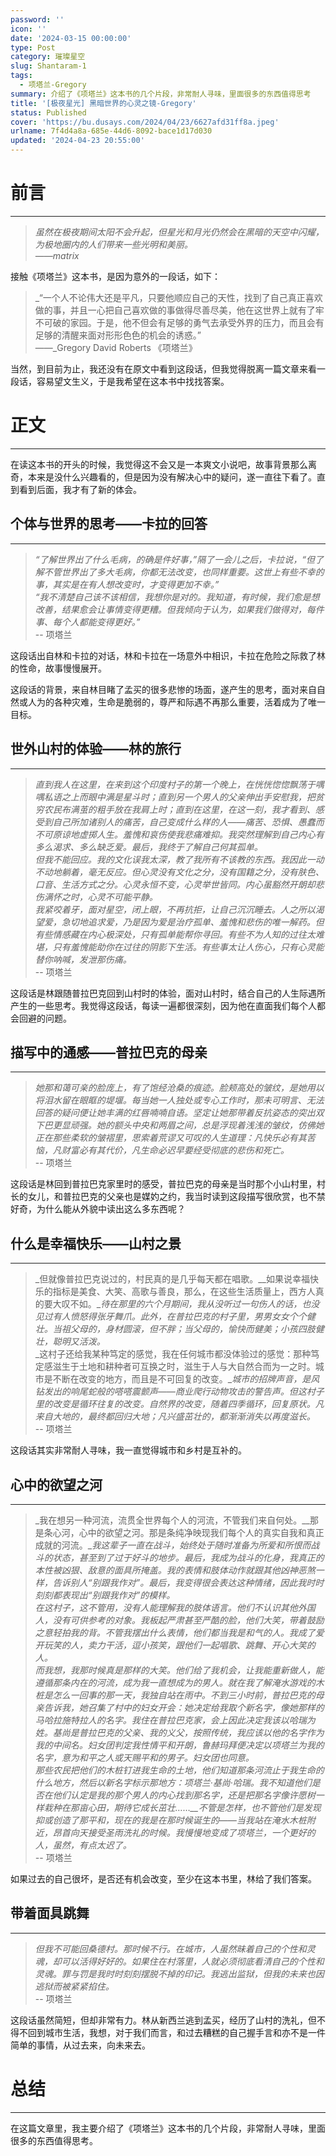 ```yaml
---
password: ''
icon: ''
date: '2024-03-15 00:00:00'
type: Post
category: 璀璨星空
slug: Shantaram-1
tags:
  - 项塔兰-Gregory
summary: 介绍了《项塔兰》这本书的几个片段，非常耐人寻味，里面很多的东西值得思考
title: '[极夜星光] 黑暗世界的心灵之镜-Gregory'
status: Published
cover: 'https://bu.dusays.com/2024/04/23/6627afd31ff8a.jpeg'
urlname: 7f4d4a8a-685e-44d6-8092-bace1d17d030
updated: '2024-04-23 20:55:00'
---
```


# 前言


---


>   _虽然在极夜期间太阳不会升起，但星光和月光仍然会在黑暗的天空中闪耀，为极地圈内的人们带来一些光明和美丽。  
> ——matrix_


  接触《项塔兰》这本书，是因为意外的一段话，如下：


>   _“一个人不论伟大还是平凡，只要他顺应自己的天性，找到了自己真正喜欢做的事，并且一心把自己喜欢做的事做得尽善尽美，他在这世界上就有了牢不可破的家园。于是，他不但会有足够的勇气去承受外界的压力，而且会有足够的清醒来面对形形色色的机会的诱惑。”  
> ——_Gregory David Roberts 《项塔兰》


  当然，到目前为止，我还没有在原文中看到这段话，但我觉得脱离一篇文章来看一段话，容易望文生义，于是我希望在这本书中找找答案。


# 正文


---


  在读这本书的开头的时候，我觉得这不会又是一本爽文小说吧，故事背景那么离奇，本来是没什么兴趣看的，但是因为没有解决心中的疑问，遂一直往下看了。直到看到后面，我才有了新的体会。


## 个体与世界的思考——卡拉的回答


---


>   _“了解世界出了什么毛病，的确是件好事，”隔了一会儿之后，卡拉说，“但了解不管世界出了多大毛病，你都无法改变，也同样重要。这世上有些不幸的事，其实是在有人想改变时，才变得更加不幸。”  
>   “我不清楚自己该不该相信，我想你是对的。我知道，有时候，我们愈是想改善，结果愈会让事情变得更糟。但我倾向于认为，如果我们做得对，每件事、每个人都能变得更好。”_  
> -- 项塔兰


  这段话出自林和卡拉的对话，林和卡拉在一场意外中相识，卡拉在危险之际救了林的性命，故事慢慢展开。


  这段话的背景，来自林目睹了孟买的很多悲惨的场面，遂产生的思考，面对来自自然或人为的各种灾难，生命是脆弱的，尊严和际遇不再那么重要，活着成为了唯一目标。


## 世外山村的体验——林的旅行


---


>   _直到我人在这里，在来到这个印度村子的第一个晚上，在恍恍惚惚飘荡于喁喁私语之上而眼中满是星斗时；直到另一个男人的父亲伸出手安慰我，把贫穷农民布满茧的粗手放在我肩上时；直到在这里，在这一刻，我才看到、感受到自己所加诸别人的痛苦，自己变成什么样的人——痛苦、恐惧、愚蠢而不可原谅地虚掷人生。羞愧和哀伤使我悲痛难抑。我突然理解到自己内心有多么渴求、多么缺乏爱。最后，我终于了解自己何其孤单。  
>   但我不能回应。我的文化误我太深，教了我所有不该教的东西。我因此一动不动地躺着，毫无反应。但心灵没有文化之分，没有国籍之分，没有肤色、口音、生活方式之分。心灵永恒不变，心灵举世皆同。内心虽豁然开朗却悲伤满怀之时，心灵不可能平静。  
>   我紧咬着牙，面对星空，闭上眼，不再抗拒，让自己沉沉睡去。人之所以渴望爱，急切地追求爱，乃是因为爱是治疗孤单、羞愧和悲伤的唯一解药。但有些情感藏在内心极深处，只有孤单能帮你寻回。有些不为人知的过往太难堪，只有羞愧能助你在过往的阴影下生活。有些事太让人伤心，只有心灵能替你呐喊，发泄那伤痛。_  
> -- 项塔兰


  这段话是林跟随普拉巴克回到山村时的体验，面对山村时，结合自己的人生际遇所产生的一些思考。我觉得这段话，每读一遍都很深刻，因为他在直面我们每个人都会回避的问题。


## 描写中的通感——普拉巴克的母亲


---


>   _她那和蔼可亲的脸庞上，有了饱经沧桑的痕迹。脸颊高处的皱纹，是她用以将泪水留在眼眶的堤堰。每当她一人独处或专心工作时，那未可明言、无法回答的疑问便让她丰满的红唇喃喃自语。坚定让她那带着反抗姿态的突出双下巴更显顽强。她的额头中央和两眉之间，总是浮现着浅浅的皱纹，仿佛她正在那些柔软的皱褶里，思索着荒谬又可叹的人生道理：凡快乐必有其苦恼，凡财富必有其代价，凡生命必迟早要经受彻底的悲伤和死亡。_  
> -- 项塔兰


  这段话是林回到普拉巴克家里时的感受，普拉巴克的母亲是当时那个小山村里，村长的女儿，和普拉巴克的父亲也是媒妁之约，我当时读到这段描写很欣赏，也不禁好奇，为什么能从外貌中读出这么多东西呢？


## 什么是幸福快乐——山村之景


---


>   _但就像普拉巴克说过的，村民真的是几乎每天都在唱歌。__如果说幸福快乐的指标是美食、大笑、高歌与善良，那么，在这些生活质量上，西方人真的要大叹不如。__待在那里的六个月期间，我从没听过一句伤人的话，也没见过有人愤怒得张牙舞爪。此外，在普拉巴克的村子里，男男女女个个健壮。当祖父母的，身材圆滚，但不胖；当父母的，愉快而健美；小孩四肢健壮，聪明又活泼。_  
>   _这村子还给我某种笃定的感觉，我在任何城市都没体验过的感觉：那种笃定感滋生于土地和耕种者可互换之时，滋生于人与大自然合而为一之时。城市是不断在改变的地方，而且是不可回复的改变。__城市的招牌声音，是风钻发出的响尾蛇般的嗒嗒震颤声——商业爬行动物攻击的警告声。但这村子里的改变是循环往复的改变。自然界的改变，随着四季循环，回复原状。凡来自大地的，最终都回归大地；凡兴盛茁壮的，都渐渐消失以再度滋长。_  
> -- 项塔兰


  这段话其实非常耐人寻味，我一直觉得城市和乡村是互补的。


## 心中的欲望之河


---


>   _我在想另一种河流，流贯全世界每个人的河流，不管我们来自何处。__那是条心河，心中的欲望之河。那是条纯净映现我们每个人的真实自我和真正成就的河流。__我这辈子一直在战斗，始终处于随时准备为所爱和所恨而战斗的状态，甚至到了过于好斗的地步。最后，我成为战斗的化身，我真正的本性被凶狠、敌意的面具所掩盖。我的表情和肢体动作就跟其他凶神恶煞一样，告诉别人“别跟我作对”。最后，我变得很会表达这种情绪，因此我时时刻刻都表现出“别跟我作对”的模样。  
>   在这村子，这不管用，没有人能理解我的肢体语言。他们不认识其他外国人，没有可供参考的对象。我板起严肃甚至严酷的脸，他们大笑，带着鼓励之意轻拍我的背。不管我摆出什么表情，他们都当我是和气的人。我成了爱开玩笑的人，卖力干活，逗小孩笑，跟他们一起唱歌、跳舞、开心大笑的人。  
>   而我想，我那时候真是那样的大笑。他们给了我机会，让我能重新做人，能遵循那条内在的河流，成为我一直想成为的男人。就在我了解淹水游戏的木桩是怎么一回事的那一天，我独自站在雨中。不到三小时前，普拉巴克的母亲告诉我，她召集了村中的妇女开会：她决定给我取个新名字，像她那样的马哈拉施特拉人的名字。我住在普拉巴克家，会上因此决定我该以哈瑞为姓。基尚是普拉巴克的父亲、我的义父，按照传统，我应该以他的名字作为我的中间名。妇女团判定我性情平和开朗，鲁赫玛拜便决定以项塔兰为我的名字，意为和平之人或天赐平和的男子。妇女团也同意。_  
>   _那些农民把他们的木桩钉进我生命的土地，他们知道那条河流止于我生命的什么地方，然后以新名字标示那地方：项塔兰·基尚·哈瑞。我不知道他们是否在他们认定是我的那个男人的内心找到那名字，还是把那名字像许愿树一样栽种在那亩心田，期待它成长茁壮……__不管是怎样，也不管他们是发现抑或创造了那平和，现在的我是在那时候诞生的——当我站在淹水木桩附近，昂首向天接受圣雨洗礼的时候。我慢慢地变成了项塔兰，一个更好的人，虽然，有点太迟了。  
> -_- 项塔兰


  如果过去的自己很坏，是否还有机会改变，至少在这本书里，林给了我们答案。


## 带着面具跳舞


---


> _但我不可能回桑德村。那时候不行。在城市，人虽然昧着自己的个性和灵魂，却可以活得好好的。如果住在村落里，人就必须彻底看清自己的个性和灵魂。罪与罚是我时时刻刻摆脱不掉的印记。我逃出监狱，但我的未来也因逃狱而被紧紧掐住。_  
> -- 项塔兰


  这段话虽然简短，但却非常有力。林从新西兰逃到孟买，经历了山村的洗礼，但不得不回到城市生活，我想，对于我们而言，和过去糟糕的自己握手言和亦不是一件简单的事情，从过去来，向未来去。


# 总结


---


  在这篇文章里，我主要介绍了《项塔兰》这本书的几个片段，非常耐人寻味，里面很多的东西值得思考。

